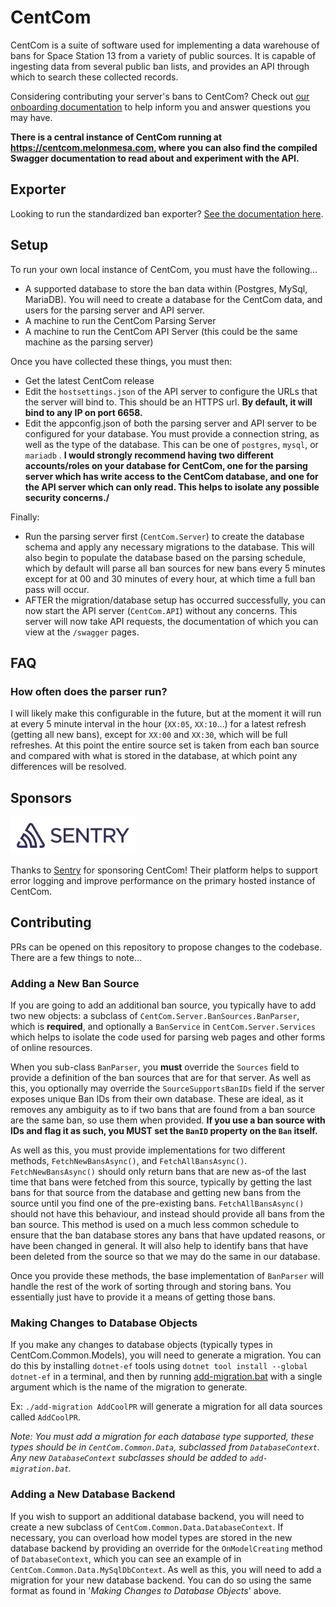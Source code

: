 # CentCom

CentCom is a suite of software used for implementing a data warehouse of bans for Space Station 13 from a variety of
public sources. It is capable of ingesting data from several public ban lists, and provides an API through which to
search these collected records.

Considering contributing your server's bans to CentCom? Check
out [our onboarding documentation](https://hackmd.io/@centcom/SJWnjsEUO) to help inform you and answer questions you may
have.

**There is a central instance of CentCom running at https://centcom.melonmesa.com, where you can also find the compiled
Swagger documentation to read about and experiment with the API.**

## Exporter

Looking to run the standardized ban exporter? [See the documentation here](CentCom.Exporter).

## Setup

To run your own local instance of CentCom, you must have the following...

- A supported database to store the ban data within (Postgres, MySql, MariaDB). You will need to create a database for
  the CentCom data, and users for the parsing server and API server.
- A machine to run the CentCom Parsing Server
- A machine to run the CentCom API Server (this could be the same machine as the parsing server)

Once you have collected these things, you must then:

- Get the latest CentCom release
- Edit the ``hostsettings.json`` of the API server to configure the URLs that the server will bind to. This should be an
  HTTPS url. **By default, it will bind to any IP on port 6658.**
- Edit the appconfig.json of both the parsing server and API server to be configured for your database. You must provide
  a connection string, as well as the type of the database. This can be one of ``postgres``, ``mysql``, or ``mariadb``
  .  **I would strongly recommend having two different accounts/roles on your database for CentCom, one for the parsing
  server which has write access to the CentCom database, and one for the API server which can only read. This helps to
  isolate any possible security concerns./**

Finally:

- Run the parsing server first (``CentCom.Server``) to create the database schema and apply any necessary migrations to
  the database. This will also begin to populate the database based on the parsing schedule, which by default will parse
  all ban sources for new bans every 5 minutes except for at 00 and 30 minutes of every hour, at which time a full ban
  pass will occur.
- AFTER the migration/database setup has occurred successfully, you can now start the API server (``CentCom.API``)
  without any concerns. This server will now take API requests, the documentation of which you can view at
  the ``/swagger`` pages.

## FAQ

### How often does the parser run?

I will likely make this configurable in the future, but at the moment it will run at every 5 minute interval in the
hour (``XX:05``, ``XX:10``...) for a latest refresh (getting all new bans), except for ``XX:00`` and ``XX:30``, which
will be full refreshes. At this point the entire source set is taken from each ban source and compared with what is
stored in the database, at which point any differences will be resolved.

## Sponsors

![Alt text](docs/sentry-wordmark.png)

Thanks to [Sentry](https://sentry.io/welcome/) for sponsoring CentCom! Their platform helps to support error logging and improve performance on the primary hosted instance of CentCom.

## Contributing

PRs can be opened on this repository to propose changes to the codebase. There are a few things to note...

### Adding a New Ban Source

If you are going to add an additional ban source, you typically have to add two new objects: a subclass
of ``CentCom.Server.BanSources.BanParser``, which is **required**, and optionally a ``BanService``
in ``CentCom.Server.Services`` which helps to isolate the code used for parsing web pages and other forms of online
resources.

When you sub-class ``BanParser``, you **must** override the ``Sources`` field to provide a definition of the ban sources
that are for that server. As well as this, you optionally may override the ``SourceSupportsBanIDs`` field if the server
exposes unique Ban IDs from their own database. These are ideal, as it removes any ambiguity as to if two bans that are
found from a ban source are the same ban, so use them when provided. **If you use a ban source with IDs and flag it as
such, you MUST set the ``BanID`` property on the ``Ban`` itself.**

As well as this, you must provide implementations for two different methods, ``FetchNewBansAsync()``,
and ``FetchAllBansAsync()``. ``FetchNewBansAsync()`` should only return bans that are new as-of the last time that bans
were fetched from this source, typically by getting the last bans for that source from the database and getting new bans
from the source until you find one of the pre-existing bans. ``FetchAllBansAsync()`` should not have this behaviour, and
instead should provide all bans from the ban source. This method is used on a much less common schedule to ensure that
the ban database stores any bans that have updated reasons, or have been changed in general. It will also help to
identify bans that have been deleted from the source so that we may do the same in our database.

Once you provide these methods, the base implementation of ``BanParser`` will handle the rest of the work of sorting
through and storing bans. You essentially just have to provide it a means of getting those bans.

### Making Changes to Database Objects

If you make any changes to database objects (typically types in CentCom.Common.Models), you will need to generate a
migration. You can do this by installing ``dotnet-ef`` tools using ``dotnet tool install --global dotnet-ef`` in a
terminal, and then by running [add-migration.bat](add-migration.bat) with a single argument which is the name of the
migration to generate.

Ex: ``./add-migration AddCoolPR`` will generate a migration for all data sources called ``AddCoolPR``.

*Note: You must add a migration for each database type supported, these types should be in ``CentCom.Common.Data``,
subclassed from ``DatabaseContext``. Any new ``DatabaseContext`` subclasses should be added to ``add-migration.bat``.*

### Adding a New Database Backend

If you wish to support an additional database backend, you will need to create a new subclass
of ``CentCom.Common.Data.DatabaseContext``. If necessary, you can overload how model types are stored in the new
database backend by providing an override for the ``OnModelCreating`` method of ``DatabaseContext``, which you can see
an example of in ``CentCom.Common.Data.MySqlDbContext``. As well as this, you will need to add a migration for your new
database backend. You can do so using the same format as found in '*Making Changes to Database Objects*' above.
